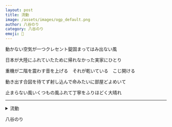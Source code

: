 ```yaml
---
layout: post
title: 流動
image: /assets/images/ogp_default.png
author: 八谷のり
category: 八谷のり
emoji: 🍞
---
```


<div class="tanka-area"><div class="tanka">
<p>動かない空気が一つクレセント錠固まってはみ出ない風</p>

<p>日本が大陸にふれていたために帰れなかった実家にひとり</p>

<p>重機が二階を震わす音を上げる　それが乾いている　こじ開ける</p>

<p>動き出す合図を待てず射し込んで命みたいに部屋どよめいて</p>

<p>止まらない風いくつもの風ふれて丁寧をふりほどく大晴れ</p>

</div></div>

---

<details><summary>流動</summary>
動かない空気が一つクレセント錠固まってはみ出ない風<br/>
日本が大陸にふれていたために帰れなかった実家にひとり<br/>
重機が二階を震わす音を上げる　それが乾いている　こじ開ける<br/>
動き出す合図を待てず射し込んで命みたいに部屋どよめいて<br/>
止まらない風いくつもの風ふれて丁寧をふりほどく大晴れ<br/>
<br/>

</details>

八谷のり

